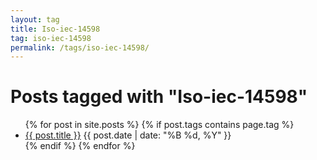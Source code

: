 ```yaml
---
layout: tag
title: Iso-iec-14598
tag: iso-iec-14598
permalink: /tags/iso-iec-14598/
---
```

<h1>Posts tagged with "Iso-iec-14598"</h1>
<ul>
  {% for post in site.posts %}
    {% if post.tags contains page.tag %}
      <li>
        <a href="{{ post.url | relative_url }}">{{ post.title }}</a>
        <span>{{ post.date | date: "%B %d, %Y" }}</span>
      </li>
    {% endif %}
  {% endfor %}
</ul>
